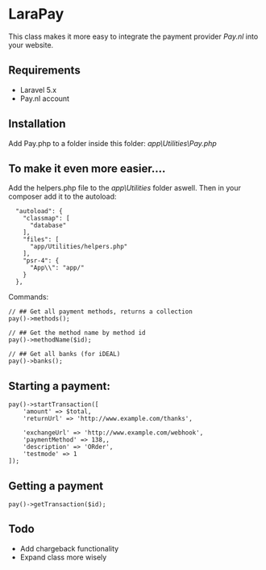 # LaraPay

This class makes it more easy to integrate the payment provider *Pay.nl* into your website.

## Requirements
- Laravel 5.x
- Pay.nl account

## Installation

Add Pay.php to a folder inside this folder: *app\Utilities\Pay.php*

## To make it even more easier....
Add the helpers.php file to the *app\Utilities* folder aswell. Then in your composer add it to the autoload:

```
  "autoload": {
    "classmap": [
      "database"
    ],
    "files": [
      "app/Utilities/helpers.php"
    ],
    "psr-4": {
      "App\\": "app/"
    }
  },
```

Commands:

```
// ## Get all payment methods, returns a collection
pay()->methods();
```

```
// ## Get the method name by method id
pay()->methodName($id);
```

```
// ## Get all banks (for iDEAL)
pay()->banks();
```


## Starting a payment:

```
pay()->startTransaction([
    'amount' => $total,
    'returnUrl' => 'http://www.example.com/thanks',

    'exchangeUrl' => 'http://www.example.com/webhook',
    'paymentMethod' => 138,,
    'description' => 'ORder',
    'testmode' => 1
]);
```

## Getting a payment

```
pay()->getTransaction($id);
```

## Todo

- Add chargeback functionality
- Expand class more wisely